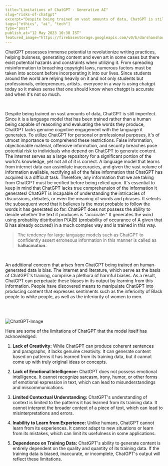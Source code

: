 ```yaml
---
title="Limitations of ChatGPT - Generative AI"
slug="risks-of-chatgpt"
excerpt="Despite being trained on vast amounts of data, ChatGPT is still imperfect. Since it is a language model that has been trained rather than a human being capable of reasoning and evaluating the words they produce, ChatGPT lacks genuine cognitive engagement with the language it generates."
tags=["ethics", "ai", "tech"]
type="post"
publish_at="12 May 2023 10:38 IST"
featured_image="https://firebasestorage.googleapis.com/v0/b/darshansharma-ur.appspot.com/o/images%2Fchatgpt1.png?alt=media&token=8daf300b-02d1-489e-920d-ddfde23277fd"
---
```



ChatGPT possesses immense potential to revolutionize writing practices, helping buisness, generating content and even art in some cases but there exist potential hazards and constraints when utilizing it. From spreading misinformation to breaching copyright laws, numerous factors must be taken into account before incorporating it into our lives. Since students around the world are relying heavily on it and not only students but professionals, enterpreneurs, artists.. everyone in a way is using chatgpt today so
it makes sense that one should know when chatgpt is accurate and when it's not so much.

<br>

Despite being trained on vast amounts of data, ChatGPT is still imperfect. Since it is a language model that has been trained rather than a human being capable of reasoning and evaluating the words they produce, ChatGPT lacks genuine cognitive engagement with the language it generates.
To utilize ChatGPT for personal or professional purposes, it's of utmost importance to comprehend these restrictions. False information, objectionable material, offensive information, and security breaches pose potential risk to individuals who depend on ChatGPT to generate content.
<br>
The internet serves as a large repository for a significant portion of the world's knowledge, yet not all of it is correct. A language model that learns from internet data can assimilate inaccuracies, and given the vast volume of information available, rectifying all of the false information that ChatGPT has acquired is a difficult task. Therefore, any information that we are taking from ChatGPT must be verified before being relied upon.
It's essential to keep in mind that ChatGPT lacks true comprehension of the information it generates! ChatGPT is incapable of understanding the intricacies of discussions, debates, or even the meaning of words and phrases. It selects the subsequent word that it believes is the most probable to follow the words it has generated so far. ChatGPT does not possess the ability to decide whether the text it produces is "accurate." It generates the word using probablity distribution P(A|B) (probability of occurance of A given that B has already occured) in a much complex way and is trained in this way.
<br>

> The tendency for large language models such as ChatGPT to confidently assert erroneous information in this manner is called as **hallucination.**

<br>

An additional concern that arises from ChatGPT being trained on human-generated data is bias. The internet and literature, which serve as the basis of ChatGPT's training, comprise a plethora of harmful biases. As a result, ChatGPT can perpetuate these biases in its output by learning from this information.
People have discovered means to manipulate ChatGPT into producing content that expresses sentiments such as the inferiority of Black people to white people, as well as the inferiority of women to men.


<br><br>

![ChatGPT-Image](https://firebasestorage.googleapis.com/v0/b/darshansharma-ur.appspot.com/o/images%2Fchatgpt2.png?alt=media&token=b9fdb993-3622-48e5-b676-079e9a6b74a8 "chatGPT")

Here are some of the limitations of ChatGPT that the model itself has acknowledged:
<br>

1. **Lack of Creativity:** While ChatGPT can produce coherent sentences and paragraphs, it lacks genuine creativity. It can generate content based on patterns it has learned from its training data, but it cannot come up with truly original ideas or concepts.

2. **Lack of Emotional Intelligence:** ChatGPT does not possess emotional intelligence. It cannot recognize sarcasm, irony, humor, or other forms of emotional expression in text, which can lead to misunderstandings and miscommunications.

3. **Limited Contextual Understanding:** ChatGPT's understanding of context is limited to the patterns it has learned from its training data. It cannot interpret the broader context of a piece of text, which can lead to misinterpretations and errors.

4. **Inability to Learn from Experience:** Unlike humans, ChatGPT cannot learn from its experiences. It cannot adapt to new situations or learn from its mistakes, which can limit its usefulness in some applications.

5. **Dependence on Training Data:** ChatGPT's ability to generate content is entirely dependent on the quality and quantity of its training data. If the training data is biased, inaccurate, or incomplete, ChatGPT's output will reflect these limitations.